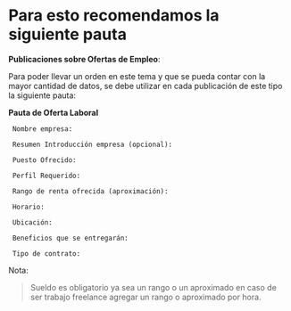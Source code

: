 Para esto recomendamos la siguiente pauta
======

**Publicaciones sobre Ofertas de Empleo**:

Para poder llevar un orden en este tema y que se pueda contar con la mayor cantidad de datos, se debe utilizar en cada publicación de este tipo la siguiente pauta:

**Pauta de Oferta Laboral**

     Nombre empresa:

     Resumen Introducción empresa (opcional):

     Puesto Ofrecido:

     Perfil Requerido:

     Rango de renta ofrecida (aproximación):

     Horario:

     Ubicación:

     Beneficios que se entregarán:

     Tipo de contrato:

Nota:

> Sueldo es obligatorio ya sea un rango o un aproximado en caso de ser trabajo freelance agregar un rango o aproximado por hora.
